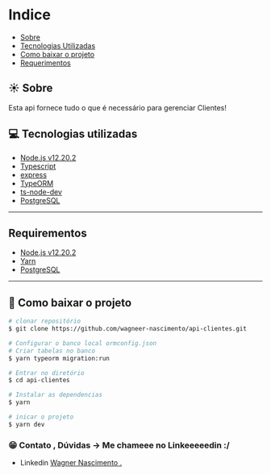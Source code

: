 # Indice

- [Sobre](#-sobre)
- [Tecnologias Utilizadas](#-tecnologias-utilizadas)
- [Como baixar o projeto](#-como-baixar-o-projeto)
- [Requerimentos](#requerimentos)


## ☀️ Sobre

Esta api fornece tudo o que é necessário para
gerenciar Clientes!
 
 
## 💻 Tecnologias utilizadas

- [Node.js v12.20.2](https://nodejs.org/en/)
- [Typescript](https://www.typescriptlang.org/)
- [express](https://expressjs.com/pt-br/) 
- [TypeORM](https://typeorm.io/#/) 
- [ts-node-dev](https://github.com/whitecolor/ts-node-dev)
- [PostgreSQL](https://www.postgresql.org/)
 
 ---
 ## Requirementos
- [Node.js v12.20.2](https://nodejs.org/en/)
- [Yarn](https://classic.yarnpkg.com/lang/en/) 
- [PostgreSQL](https://www.postgresql.org/)
 ---
 ## 📁 Como baixar o projeto

```bash
# clonar repositório
$ git clone https://github.com/wagneer-nascimento/api-clientes.git

# Configurar o banco local ormconfig.json
# Criar tabelas no banco
$ yarn typeorm migration:run

# Entrar no diretório
$ cd api-clientes

# Instalar as dependencias
$ yarn

# inicar o projeto
$ yarn dev


```
### 😁  Contato , Dúvidas -> Me chameee no Linkeeeeedin :/
- Linkedin [Wagner Nascimento .](https://www.linkedin.com/in/wagner-nascimento-8824b717b/)